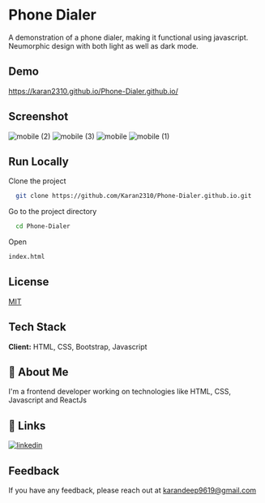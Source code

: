 # Phone Dialer

A demonstration of a phone dialer, making it functional using javascript. Neumorphic design with both light as well as dark mode.

## Demo

https://karan2310.github.io/Phone-Dialer.github.io/

## Screenshot

![mobile (2)](https://user-images.githubusercontent.com/72909842/149458031-085bea4a-6e00-4602-b9a1-34b0785b3f2e.png)
![mobile (3)](https://user-images.githubusercontent.com/72909842/149458530-cdc5c372-e4ef-463a-8a56-efe0c63025a2.png)
![mobile](https://user-images.githubusercontent.com/72909842/149458053-ad20dabf-47b6-4623-b254-9e625e15a5fe.png)
![mobile (1)](https://user-images.githubusercontent.com/72909842/149458092-458f7b1d-69e1-487b-88a1-994562b4185f.png)

## Run Locally

Clone the project

```bash
  git clone https://github.com/Karan2310/Phone-Dialer.github.io.git
```

Go to the project directory

```bash
  cd Phone-Dialer
```

Open

```bash
index.html
```

## License

[MIT](https://choosealicense.com/licenses/mit/)

## Tech Stack

**Client:** HTML, CSS, Bootstrap, Javascript

## 🚀 About Me

I'm a frontend developer working on technologies like HTML, CSS, Javascript and ReactJs

## 🔗 Links

[![linkedin](https://img.shields.io/badge/linkedin-0A66C2?style=for-the-badge&logo=linkedin&logoColor=white)](https://www.linkedin.com/in/karandeep2310/)

## Feedback

If you have any feedback, please reach out at karandeep9619@gmail.com
